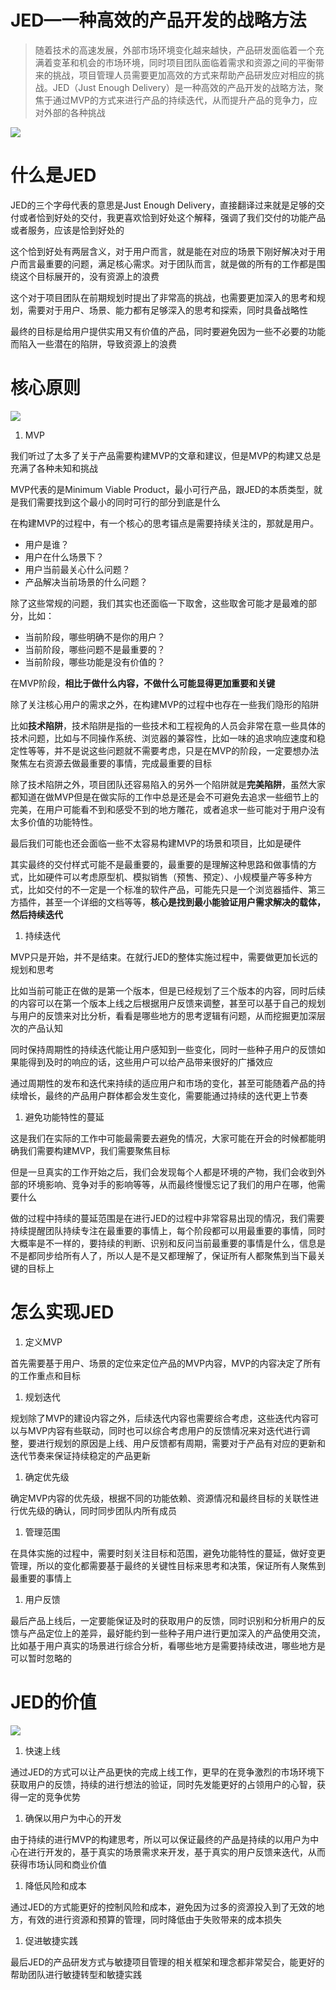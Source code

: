 # JED—一种高效的产品开发的战略方法

> 随着技术的高速发展，外部市场环境变化越来越快，产品研发面临着一个充满着变革和机会的市场环境，同时项目团队面临着需求和资源之间的平衡带来的挑战，项目管理人员需要更加高效的方式来帮助产品研发应对相应的挑战。JED（Just Enough Delivery）是一种高效的产品开发的战略方法，聚焦于通过MVP的方式来进行产品的持续迭代，从而提升产品的竞争力，应对外部的各种挑战
> 

![](https://my-image.askcheng.xyz/cheng-img/2024/07/417a71e0f14bfc087b54e3e4ce4cf296.png)

# 什么是JED

JED的三个字母代表的意思是Just Enough Delivery，直接翻译过来就是足够的交付或者恰到好处的交付，我更喜欢恰到好处这个解释，强调了我们交付的功能产品或者服务，应该是恰到好处的

这个恰到好处有两层含义，对于用户而言，就是能在对应的场景下刚好解决对于用户而言最重要的问题，满足核心需求。对于团队而言，就是做的所有的工作都是围绕这个目标展开的，没有资源上的浪费

这个对于项目团队在前期规划时提出了非常高的挑战，也需要更加深入的思考和规划，需要对于用户、场景、能力都有足够深入的思考和探索，同时具备战略性

最终的目标是给用户提供实用又有价值的产品，同时要避免因为一些不必要的功能而陷入一些潜在的陷阱，导致资源上的浪费

# 核心原则

![](https://my-image.askcheng.xyz/cheng-img/2024/07/b795f3b2af7ec4ce60c445ae90fc2f87.png)

1. MVP

我们听过了太多了关于产品需要构建MVP的文章和建议，但是MVP的构建又总是充满了各种未知和挑战

MVP代表的是Minimum Viable Product，最小可行产品，跟JED的本质类型，就是我们需要找到这个最小的同时可行的部分到底是什么

在构建MVP的过程中，有一个核心的思考锚点是需要持续关注的，那就是用户。

- 用户是谁？
- 用户在什么场景下？
- 用户当前最关心什么问题？
- 产品解决当前场景的什么问题？

除了这些常规的问题，我们其实也还面临一下取舍，这些取舍可能才是最难的部分，比如：

- 当前阶段，哪些明确不是你的用户？
- 当前阶段，哪些问题不是最重要的？
- 当前阶段，哪些功能是没有价值的？

在MVP阶段，**相比于做什么内容，不做什么可能显得更加重要和关键**

除了关注核心用户的需求之外，在构建MVP的过程中也存在一些我们隐形的陷阱

比如**技术陷阱**，技术陷阱是指的一些技术和工程视角的人员会非常在意一些具体的技术问题，比如与不同操作系统、浏览器的兼容性，比如一味的追求响应速度和稳定性等等，并不是说这些问题就不需要考虑，只是在MVP的阶段，一定要想办法聚焦左右资源去做最重要的事情，完成最重要的目标

除了技术陷阱之外，项目团队还容易陷入的另外一个陷阱就是**完美陷阱**，虽然大家都知道在做MVP但是在做实际的工作中总是还是会不可避免去追求一些细节上的完美，在用户可能看不到和感受不到的地方雕花，或者追求一些可能对于用户没有太多价值的功能特性。

最后我们可能也还会面临一些不太容易构建MVP的场景和项目，比如是硬件

其实最终的交付样式可能不是最重要的，最重要的是理解这种思路和做事情的方式，比如硬件可以考虑原型机、模拟销售（预售、预定）、小规模量产等多种方式，比如交付的不一定是一个标准的软件产品，可能先只是一个浏览器插件、第三方插件，甚至一个详细的文档等等，**核心是找到最小能验证用户需求解决的载体，然后持续迭代**

1. 持续迭代

MVP只是开始，并不是结束。在就行JED的整体实施过程中，需要做更加长远的规划和思考

比如当前可能正在做的是第一个版本，但是已经规划了三个版本的内容，同时后续的内容可以在第一个版本上线之后根据用户反馈来调整，甚至可以基于自己的规划与用户的反馈来对比分析，看看是哪些地方的思考逻辑有问题，从而挖掘更加深层次的产品认知

同时保持周期性的持续迭代能让用户感知到一些变化，同时一些种子用户的反馈如果能得到及时的响应的话，这些用户可以给产品带来很好的广播效应

通过周期性的发布和迭代来持续的适应用户和市场的变化，甚至可能随着产品的持续增长，最终的产品用户群体都会发生变化，需要能通过持续的迭代更上节奏

1. 避免功能特性的蔓延

这是我们在实际的工作中可能最需要去避免的情况，大家可能在开会的时候都能明确我们需要构建MVP，我们需要聚焦目标

但是一旦真实的工作开始之后，我们会发现每个人都是环境的产物，我们会收到外部的环境影响、竞争对手的影响等等，从而最终慢慢忘记了我们的用户在哪，他需要什么

做的过程中持续的蔓延范围是在进行JED的过程中非常容易出现的情况，我们需要持续提醒团队持续专注在最重要的事情上，每个阶段都可以用最重要的事情，同时大概率是不一样的，要持续的判断、识别和反问当前最重要的事情是什么，信息是不是都同步给所有人了，所以人是不是又都理解了，保证所有人都聚焦到当下最关键的目标上

# 怎么实现JED

1. 定义MVP

首先需要基于用户、场景的定位来定位产品的MVP内容，MVP的内容决定了所有的工作重点和目标

1. 规划迭代

规划除了MVP的建设内容之外，后续迭代内容也需要综合考虑，这些迭代内容可以与MVP内容有些联动，同时也可以综合考虑用户的反馈情况来对迭代进行调整，要进行规划的原因是上线、用户反馈都有周期，需要对于产品有对应的更新和迭代节奏来保证持续稳定的产品更新

1. 确定优先级

确定MVP内容的优先级，根据不同的功能依赖、资源情况和最终目标的关联性进行优先级的确认，同时同步团队内所有成员

1. 管理范围

在具体实施的过程中，需要时刻关注目标和范围，避免功能特性的蔓延，做好变更管理，所以的变化都需要基于最终的关键性目标来思考和决策，保证所有人聚焦到最重要的事情上

1. 用户反馈

最后产品上线后，一定要能保证及时的获取用户的反馈，同时识别和分析用户的反馈与产品定位上的差异，最好能约到一些种子用户进行更加深入的产品使用交流，比如基于用户真实的场景进行综合分析，看哪些地方是需要持续改进，哪些地方是可以暂时忽略的

# JED的价值

![](https://my-image.askcheng.xyz/cheng-img/2024/07/a1f52398bb02f6e59efd343cbc0e34a2.png)

1. 快速上线

通过JED的方式可以让产品更快的完成上线工作，更早的在竞争激烈的市场环境下获取用户的反馈，持续的进行想法的验证，同时先发能更好的占领用户的心智，获得一定的竞争优势

1. 确保以用户为中心的开发

由于持续的进行MVP的构建思考，所以可以保证最终的产品是持续的以用户为中心在进行开发的，基于真实的场景需求来开发，基于真实的用户反馈来迭代，从而获得市场认同和商业价值

1. 降低风险和成本

通过JED的方式能更好的控制风险和成本，避免因为过多的资源投入到了无效的地方，有效的进行资源和预算的管理，同时降低由于失败带来的成本损失

1. 促进敏捷实践

最后JED的产品研发方式与敏捷项目管理的相关框架和理念都非常契合，能更好的帮助团队进行敏捷转型和敏捷实践